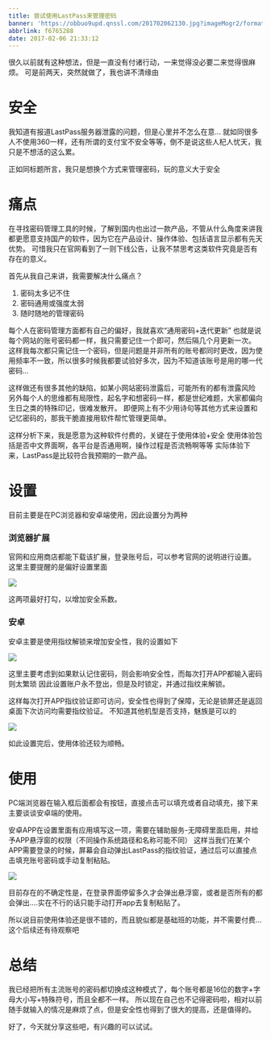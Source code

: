 ```yaml
---
title: 尝试使用LastPass来管理密码
banner: 'https://obbuo9upd.qnssl.com/201702062130.jpg?imageMogr2/format/webp'
abbrlink: f6765288
date: 2017-02-06 21:33:12
---
```

很久以前就有这种想法，但是一直没有付诸行动，一来觉得没必要二来觉得很麻烦。
可是前两天，突然就做了，我也讲不清缘由

<!--more-->

# 安全

我知道有报道LastPass服务器泄露的问题，但是心里并不怎么在意...
就如同很多人不使用360一样，还有所谓的支付宝不安全等等，倒不是说这些人杞人忧天，我只是不想活的这么累。

正如同标题所言，我只是想换个方式来管理密码，玩的意义大于安全

# 痛点

在寻找密码管理工具的时候，了解到国内也出过一款产品，不管从什么角度来讲我都更愿意支持国产的软件，因为它在产品设计、操作体验、包括语言显示都有先天优势。
可惜我只在官网看到了一则下线公告，让我不禁思考这类软件究竟是否有存在的意义。

首先从我自己来讲，我需要解决什么痛点？
1. 密码太多记不住
2. 密码通用或强度太弱
3. 随时随地的管理密码

每个人在密码管理方面都有自己的偏好，我就喜欢“通用密码+迭代更新”
也就是说每个网站的账号密码都一样，我只需要记住一个即可，然后隔几个月更新一次。
这样我每次都只需记住一个密码，但是问题是并非所有的账号都同时更改，因为使用频率不一致，所以很多时候我都要试验好多次，因为不知道该账号是用的哪一代密码...

这样做还有很多其他的缺陷，如某小网站密码泄露后，可能所有的都有泄露风险
另外每个人的思维都有局限性，起名字和想密码一样，都是世纪难题，大家都偏向生日之类的特殊印记，很难发散开。
即便网上有不少用诗句等其他方式来设置和记忆密码的，那我干脆直接用软件帮忙管理更简单。

这样分析下来，我是愿意为这种软件付费的，关键在于使用体验+安全
使用体验包括是否中文界面啊，各平台是否通用啊，操作过程是否流畅啊等等
实际体验下来，LastPass是比较符合我预期的一款产品。

# 设置


目前主要是在PC浏览器和安卓端使用，因此设置分为两种

### 浏览器扩展

官网和应用商店都能下载该扩展，登录账号后，可以参考官网的说明进行设置。
这里主要提醒的是偏好设置里面

![](https://obbuo9upd.qnssl.com/20170206210039.png?imageMogr2/format/webp)

这两项最好打勾，以增加安全系数。

### 安卓

安卓主要是使用指纹解锁来增加安全性，我的设置如下

![](https://obbuo9upd.qnssl.com/20170206210827.jpg?imageMogr2/format/webp)

这里主要考虑到如果默认记住密码，则会影响安全性，而每次打开APP都输入密码则太繁琐
因此设置账户永不登出，但是及时锁定，并通过指纹来解锁。

这样每次打开APP指纹验证即可访问，安全性也得到了保障，无论是锁屏还是返回桌面下次访问均需要指纹验证。
不知道其他机型是否支持，魅族是可以的

![](https://obbuo9upd.qnssl.com/20170206210805.jpg?imageMogr2/format/webp)

如此设置完后，使用体验还较为顺畅。

# 使用

PC端浏览器在输入框后面都会有按钮，直接点击可以填充或者自动填充，接下来主要谈谈安卓端的使用。

安卓APP在设置里面有应用填写这一项，需要在辅助服务-无障碍里面启用，并给予APP悬浮窗的权限（不同操作系统路径和名称可能不同）
这样当我们在某个APP需要登录的时候，屏幕会自动弹出LastPass的指纹验证，通过后可以直接点击填充账号密码或手动复制粘贴。


![](https://obbuo9upd.qnssl.com/20170206212033.jpg?imageMogr2/format/webp)

目前存在的不确定性是，在登录界面停留多久才会弹出悬浮窗，或者是否所有的都会弹出....实在不行的话只能手动打开app去复制粘贴了。

所以说目前使用体验还是很不错的，而且貌似都是基础班的功能，并不需要付费...
这个后续还有待观察吧

# 总结

我已经把所有主流账号的密码都切换成这种模式了，每个账号都是16位的数字+字母大小写+特殊符号，而且全都不一样。
所以现在自己也不记得密码啦，相对以前随手就输入的情况是麻烦了点，但是安全性也得到了很大的提高，还是值得的。

好了，今天就分享这些吧，有兴趣的可以试试。
